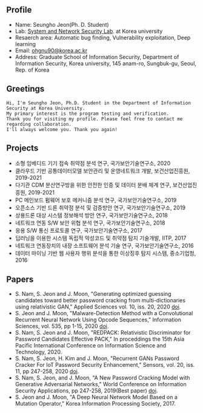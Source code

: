 ## Profile
- Name: Seungho Jeon(Ph. D. Student)
- Lab: [System and Network Security Lab](http://kusystemlab.co.kr/). at Korea university
- Resaerch area: Automatic bug finding, Vulnerability exploitation, Deep learning
- Email: ohgnu90@korea.ac.kr
- Address: Graduate School of Information Security, Department of Information Security, Korea university, 145 anam-ro, Sungbuk-gu, Seoul, Rep. of Korea

## Greetings
```
Hi, I'm Seungho Jeon, Ph.D. Student in the Department of Information Security at Korea University. 
My primary interest is the program testing and verification. 
Thank you for visiting my profile. Please feel free to contact me regarding collaboration. 
I'll always welcome you. Thank you again!
```

## Projects
- 소형 임베디드 기기 접속 취약점 분석 연구, 국가보안기술연구소, 2020
- 클라우드 기반 공통데이터모델 보안관리 및 운영네트워크 개발, 보건산업진흥원, 2019-2021
- 다기관 CDM 분산연구방을 위한 안전한 인증 및 데이터 분배 체계 연구, 보건산업진흥원, 2019-2021
- PC 메인보드 펌웨어 보호 메커니즘 분석 연구, 국가보안기술연구소, 2019
- 오픈소스 기반 드론 취약점 분석 및 검증방안 연구, 국가보안기술연구소, 2019
- 상용드론 대상 시스템 정보해석 방안 연구, 국가보안기술연구소, 2018
- 네트워크 연동 S/W 보안 위협 분석 연구, 국가보안기술연구소, 2018
- 응용 S/W 통신 프로토콜 연구, 국가보안기술연구소, 2017
- 딥러닝을 이용한 시스템 독립적 악성코드 및 취약점 탐지 기술개발, IITP, 2017
- 네트워크 연동장치의 내장 소프트웨어 분석 기술 연구, 국가보안기술연구소, 2016
- 데이터 마이닝 기반 웹 사용자 행위 분석을 통한 이상징후 탐지 시스템, 중소기업청, 2016

## Papers
- S. Nam, S. Jeon and J. Moon, "Generating optimized guessing candidates toward better password cracking from multi-dictionaries using relativistic GAN," Applied Sciences vol. 10, iss. 20, 2020 [doi](https://doi.org/10.3390/app10207306). 
- S. Jeon and J. Moon, "Malware-Detection Method with a Convolutional Recurrent Neural Network Using Opcode Sequences," Information Sciences, vol. 535, pp 1-15, 2020 [doi](https://doi.org/10.1016/j.ins.2020.05.026).
- S. Nam, S. Jeon and J. Moon, "REDPACK: Relativistic Discriminator for Password Candidates Effective PACK," In proceddings the 15th Asia Pacific International Conference on Information Science and Technology, 2020.
- S. Nam, S. Jeon, H. Kim and J. Moon, "Recurrent GANs Password Cracker For IoT Password Security Enhancement," Sensors, vol. 20, iss. 11, pp 247-258, 2020 [doi](https://doi.org/10.3390/s20113106).
- S. Nam, S. Jeon, and J. Moon, "A New Password Cracking Model with Generative Adversarial Networks," World Conference on Information Security Applications, pp 247-258, 2019(Best paper) [doi](https://doi.org/10.1007/978-3-030-39303-8_19).
- S. Jeon and J. Moon, "A Deep Neural Network Model Based on a Mutation Operator," Korea Information Processing Society, 2017.
